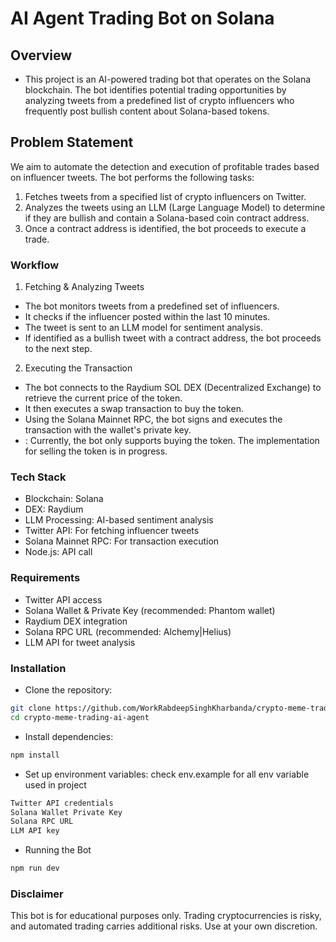 # AI Agent Trading Bot on Solana

## Overview

- This project is an AI-powered trading bot that operates on the Solana blockchain. The bot identifies potential trading opportunities by analyzing tweets from a predefined list of crypto influencers who frequently post bullish content about Solana-based tokens.

## Problem Statement
We aim to automate the detection and execution of profitable trades based on influencer tweets. The bot performs the following tasks:
 1. Fetches tweets from a specified list of crypto influencers on Twitter.
 2. Analyzes the tweets using an LLM (Large Language Model) to determine if they are bullish and contain a Solana-based coin contract address.
 3. Once a contract address is identified, the bot proceeds to execute a trade.

### Workflow

1. Fetching & Analyzing Tweets
- The bot monitors tweets from a predefined set of influencers.
- It checks if the influencer posted within the last 10 minutes.
- The tweet is sent to an LLM model for sentiment analysis.
- If identified as a bullish tweet with a contract address, the bot proceeds to the next step.

2. Executing the Transaction
- The bot connects to the Raydium SOL DEX (Decentralized Exchange) to retrieve the current price of the token.
- It then executes a swap transaction to buy the token.
- Using the Solana Mainnet RPC, the bot signs and executes the transaction with the wallet's private key.
- : Currently, the bot only supports buying the token. The implementation for selling the token is in progress.

### Tech Stack

- Blockchain: Solana
- DEX: Raydium
- LLM Processing: AI-based sentiment analysis
- Twitter API: For fetching influencer tweets
- Solana Mainnet RPC: For transaction execution
- Node.js: API call

### Requirements

- Twitter API access
- Solana Wallet & Private Key (recommended: Phantom wallet)
- Raydium DEX integration
- Solana RPC URL (recommended: Alchemy|Helius)
- LLM API for tweet analysis

### Installation

- Clone the repository:
```sh
git clone https://github.com/WorkRabdeepSinghKharbanda/crypto-meme-trading-ai-agent.git
cd crypto-meme-trading-ai-agent
```

- Install dependencies:
```sh
npm install 
```

- Set up environment variables:
check env.example for all env variable used in project
```sh
Twitter API credentials
Solana Wallet Private Key
Solana RPC URL
LLM API key
```

- Running the Bot
```sh
npm run dev
```

### Disclaimer
This bot is for educational purposes only. Trading cryptocurrencies is risky, and automated trading carries additional risks. Use at your own discretion.